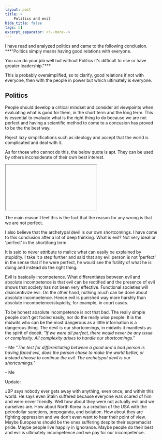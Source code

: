 ```yaml
---
layout: post
title: >
    Politics and evil
hide_title: false
tags: []
excerpt_separator: <!--more-->
---
```

I have read and analyzed politics and came to the following conclusion.
***"Politics simply means having good relations with everyone.

You can do your job well but without Politics it's difficult to rise or have greater leadership."***

This is probably oversimplified, so to clarify, good relations if not with everyone, then with the people in power but which ultimately is everyone.

## Politics

People should develop a critical mindset and consider all viewpoints when evaluating what is good for them, in the short term and the long term. This is essential to evaluate what is the right thing to do because we are not perfect and having a scientific method to come to a concusion has proved to be the the best way.

Reject lazy simplifications such as ideology and accept that the world is complicated and deal with it.

As for those who cannot do this, the below quote is apt. They can be used by others inconsiderate of their own best interest.
<iframe></iframe>

The main reason I feel this is the fact that the reason for any wrong is that we are not perfect.

I also believe that the archetypal devil is our own shortcomings. I have come to this conclusion after a lot of deep thinking. What is evil? Not very ideal or 'perfect' in the short/long term.

It is said to never attribute to malice what can easily be explained by stupidity. I take it a step further and said that any evil person is not 'perfect' in the sense that if he were perfect, he would see the futility of what he is doing and instead do the right thing. 

Evil is basically incompetence. What differentiates between evil and absolute incompetence is that evil can be rectified and the presence of evil shows that society has not been very effective. Functional societies will disincentivize evil. On the other hand, nothing much can be done about absolute incompetence. Hence evil is punished way more harshly than absolute incompetence/stupidity, for example, in court cases.

To be honest absolute incompetence is not that bad. The really simple people don't get fooled easily, nor do the really wise people. It is the midwits who can be the most dangerous as a little information is a dangerous thing. The devil is our shortcomings, in midwits it manifests as the spirit of deceit.
*"If we were all perfect, there would never be any issue or complexity. All complexity arises to handle our shortcomings."*

\- Me
*"The test for differentiating between a good and a bad person is having faced evil, does the person chose to make the world better, or instead choose to continue the evil. The archetypal devil is our shortcomings."*

\- Me

Update:

JBP says nobody ever gets away with anything, even once, and within this world. He says even Stalin suffered because everyone was scared of him and were never friendly. Well how about they were not actually evil and we ourselves are. How about North Korea is a creation of the USA with the petrodollar sanctions, propoganda, and isolation. How about they are fighting oppression and we don't even want to hear their point of view. Maybe Europeans should be the ones suffering despite their supremacist pride. Maybe people live happily in ignorance. Maybe people do their best and evil is ultimately incompetence and we pay for our incompetence.
